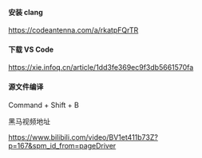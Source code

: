 #### 安装 clang

https://codeantenna.com/a/rkatpFQrTR

#### 下载 VS Code

https://xie.infoq.cn/article/1dd3fe369ec9f3db5661570fa

#### 源文件编译

Command + Shift + B

黑马视频地址

https://www.bilibili.com/video/BV1et411b73Z?p=167&spm_id_from=pageDriver

